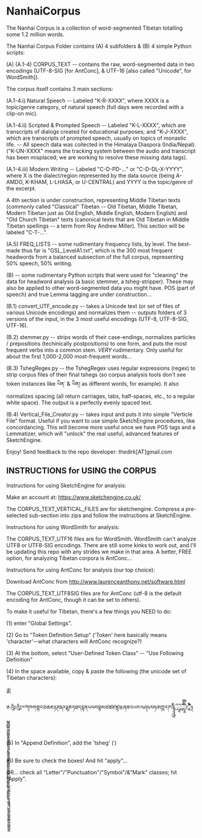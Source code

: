 # NanhaiCorpus

The Nanhai Corpus is a collection of word-segmented Tibetan totalling some 1.2 million words. 

The Nanhai Corpus Folder contains (A) 4 subfolders & (B) 4 simple Python scripts: 

(A) 
(A.1-4) CORPUS_TEXT -- contains the raw, word-segmented data in two encodings (UTF-8-SIG [for AntConc], & UTF-16 [also called "Unicode", for WordSmith]). 

The corpus itself contains 3 main sections: 

(A.1-4.i) Natural Speech -- Labeled "K-R-XXXX", where XXXX is a topic/genre category, of natural speech (full days were recorded with a clip-on mic). 

(A.1-4.ii) Scripted & Prompted Speech -- Labeled "K-L-XXXX", which are transcripts of dialogs created for educational purposes; and "K-J-XXXX", which are transcripts of prompted speech, usually on topics of monastic life. 
  -- All speech data was collected in the Himalaya Diaspora (India/Nepal). ("K-UN-XXXX" means the tracking system between the audio and transcript has been misplaced; we are working to resolve these missing data tags). 
  
(A.1-4.iii) Modern Writing -- Labeled "C-D-PD-..." or "C-D-DL-X-YYYY", where X is the dialect/region represented by the data source (being A-AMDO, K-KHAM, L-LHASA, or U-CENTRAL) and YYYY is the topic/genre of the excerpt. 

A 4th section is under construction, representing Middle Tibetan texts (commonly called "Classical" Tibetan -- Old Tibetan, Middle Tibetan, Modern Tibetan just as Old English, Middle English, Modern English) and "Old Church Tibetan" texts (canonical texts that are Old Tibetan in Middle Tibetan spellings -- a term from Roy Andrew Miller). This section will be labeled "C-T-...". 

(A.5) FREQ_LISTS -- some rudimentary frequency lists, by level. The best-made thus far is "GSL_LevelA1.txt", which is the 300 most frequent headwords from a balanced subsection of the full corpus, representing 50% speech, 50% writing. 

(B) -- some rudimentary Python scripts that were used for "cleaning" the data for headword analysis (a basic stemmer, a tsheg-stripper). These may also be applied to other word-segmented data you might have. POS (part of speech) and true Lemma tagging are under construction... 

(B.1) convert_UTF_encode.py -- takes a Unicode text (or set of files of various Unicode encodings) and normalizes them -- outputs folders of 3 versions of the input, in the 3 most useful encodings (UTF-8, UTF-8-SIG, UTF-16). 

(B.2) stemmer.py -- strips words of their case-endings, normalizes particles / prepositions (techinically postpositions) to one form, and puts the most frequent verbs into a common stem. *VERY* rudimentary. Only useful for about the first 1,000-2,000 most-frequent words... 

(B.3) TshegRegex.py -- the TshegRegex uses regular expressions (regex) to strip corpus files of their final tshegs (so corpus analysis tools don't see token instances like ཡིན་ & ཡིན། as different words, for example). It also normalizes spacing (all return carriages, tabs, half-spaces, etc., to a regular white space). The output is a perfectly evenly spaced text. 

(B.4) Vertical_File_Creator.py -- takes input and puts it into simple "Verticle File" format. Useful if you want to use simple SketchEngine procedures, like concordancing. This will become more useful once we have POS tags and a Lemmatizer, which will "unlock" the real useful, advanced features of SketchEngine. 

Enjoy! Send feedback to the repo developer: thedirk[AT]gmail.com 

INSTRUCTIONS for USING the CORPUS
------------------------------------
Instructions for using SketchEngine for analysis: 

Make an account at: https://www.sketchengine.co.uk/ 

The CORPUS_TEXT_VERTICAL_FILES are for sketchengine. Compress a pre-selected sub-section into zips and follow the instructions at SketchEngine. 

Instructions for using WordSmith for analysis: 

The CORPUS_TEXT_UTF16 files are for WordSmith. WordSmith can't analyze UTF8 or UTF8-SIG encodings. There are still some kinks to work out, and I'll be updating this repo with any strides we make in that area. A better, FREE option, for analyzing Tibetan corpora is AntConc... 

Instructions for using AntConc for analysis (our top choice): 

Download AntConc from http://www.laurenceanthony.net/software.html 

The CORPUS_TEXT_UTF8SIG files are for AntConc (utf-8 is the default encoding for AntConc, though it can be set to others). 

To make it useful for Tibetan, there's a few things you NEED to do: 

(1) enter "Global Settings". 

(2) Go to "Token Definition Setup" ('Token' here basically means 'character'--what characters will AntConc recognize?) 

(3) At the bottom, select "User-Defined Token Class" -- "Use Following Definition" 

(4) In the space available, copy & paste the following (the unicode set of Tibetan characters): 

ༀ༁༂༃༸༹ཀཁགགྷངཅཆཇཉཊཋཌཌྷཎཏཐདདྷནཔཕབབྷམཙཚཛཛྷཝཞཟའཡརལཤཥསཧཨཀྵཪཫཬཱཱཱིིུུྲྀཷླྀཹེཻོཽཾཿ྄ཱྀྀྂྃ྅ྌྍྎྏྐྑྒྒྷྔྕྖྗྙྚྛྜྜྷྞྟྠྡྡྷྣྤྥྦྦྷྨྩྪྫྫྷྭྮྯྰྱྲླྴྵྶྷྸྐྵྺྻྼ

(5) In "Append Definition", add the 'tsheg' (་)

(6) Be sure to check the boxes! And hit "apply"... 

OR... check all "Letter"/"Punctuation"/"Symbol"/&"Mark" classes; hit "Apply". 

